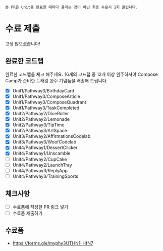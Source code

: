 ```
본 PR은 Unit을 완료할 때마다 올리는 것이 아닌 최종 수료시 1회 올립니다.
```
# 수료 제출
고생 많으셨습니다!

## 완료한 코드랩
완료한 코드랩을 체크 해주세요. 16개의 코드랩 중 12개 이상 완주하셔야 Compose Camp가 준비한 트래킹 완주 기념품을 배송해 드립니다.

- [x] Unit1/Pathway3/BirthdayCard
- [x] Unit1/Pathway3/ComposeArticle
- [x] Unit1/Pathway3/ComposeQuadrant
- [x] Unit1/Pathway3/TaskCompleted
- [x] Unit2/Pathway2/DiceRoller
- [x] Unit2/Pathway2/Lemonade
- [x] Unit2/Pathway3/TipTime
- [x] Unit2/Pathway3/ArtSpace
- [x] Unit3/Pathway2/AffirmationsCodelab
- [x] Unit3/Pathway3/WoofCodelab
- [x] Unit4/Pathway1/DessertClicker
- [x] Unit4/Pathway1/Unscamble
- [ ] Unit4/Pathway2/CupCake
- [ ] Unit4/Pathway2/LaunchTray
- [ ] Unit4/Pathway3/ReplyApp
- [ ] Unit4/Pathway3/TrainingSports

## 체크사항
- [ ] 수료폼에 작성한 PR 링크 넣기
- [ ] 수료폼 제출하기 

## 수료폼
- https://forms.gle/myphy3UTHN1iiHfN7
